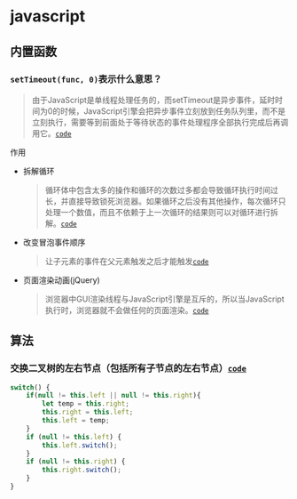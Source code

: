 # javascript
## 内置函数
### `setTimeout(func, 0)`表示什么意思？
> 由于JavaScript是单线程处理任务的，而setTimeout是异步事件，延时时间为0的时候，JavaScript引擎会把异步事件立刻放到任务队列里，而不是立刻执行，需要等到前面处于等待状态的事件处理程序全部执行完成后再调用它。[`code`](code/js/setTimeout.html)

作用
* 拆解循环
    > 循环体中包含太多的操作和循环的次数过多都会导致循环执行时间过长，并直接导致锁死浏览器。如果循环之后没有其他操作，每次循环只处理一个数值，而且不依赖于上一次循环的结果则可以对循环进行拆解。[`code`](code/js/setTimeoutRecycle.html)

* 改变冒泡事件顺序
    > 让子元素的事件在父元素触发之后才能触发[`code`](code/js/setTimeoutBubble.html)

* 页面渲染动画(jQuery)
    > 浏览器中GUI渲染线程与JavaScript引擎是互斥的，所以当JavaScript执行时，浏览器就不会做任何的页面渲染。[`code`](code/js/setTimeoutAnime.html)

## 算法
### 交换二叉树的左右节点（包括所有子节点的左右节点）[`code`](code/js/algorithmTreeSwitch.html)
```javascript
switch() {
    if(null != this.left || null != this.right){
        let temp = this.right;
        this.right = this.left;
        this.left = temp;
    }
    if (null != this.left) {
        this.left.switch();
    }
    if (null != this.right) {
        this.right.switch();
    }
}
```